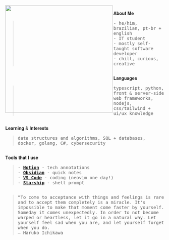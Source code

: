 <div float="left">
 <img src="https://i.pinimg.com/564x/89/46/9e/89469e2933bea0c3017353e16abbb861.jpg" width="340" align="left">
  <div float="left">
    <br>
    𝐀𝐛𝐨𝐮𝐭 𝐌𝐞
       <blockquote>
            <samp>
                - he/him, brazilian, pt-br + english<br>
                - IT student<br>
                - mostly self-taught software developer<br>
                - chill, curious, creative<br>
            </samp>
        </blockquote> 
    <h2></h2>
    𝐋𝐚𝐧𝐠𝐮𝐚𝐠𝐞𝐬
        <blockquote>
            <samp>
                typescript, python, front & server-side web frameworks, nodejs, css/tailwind + ui/ux knowledge
            </samp>
        </blockquote>
    <h2></h2>
    𝐋𝐞𝐚𝐫𝐧𝐢𝐧𝐠 & 𝐈𝐧𝐭𝐞𝐫𝐞𝐬𝐭𝐬
        <blockquote>
            <samp>
                data structures and algorithms, SQL + databases, docker, golang, C#, cybersecurity
            </samp>
        </blockquote>
    <h2></h2>
    𝐓𝐨𝐨𝐥𝐬 𝐭𝐡𝐚𝐭 𝐈 𝐮𝐬𝐞
        <blockquote>
            <samp>
              - <a href="https://remnux.org/](https://www.notion.so/"><b>Notion</b></a> - tech annotations<br> 
              - <a href="https://obsidian.md/"><b>Obsidian</b></a> - quick notes<br>
              - <a href="https://code.visualstudio.com/"><b>VS Code</b></a> - coding (neovim one day!)<br>
              - <a href="https://starship.rs/"><b>Starship</b></a> - shell prompt<br>
            </samp>
        </blockquote>
      <h2></h2>
    </div>
</div>

> <samp>“To come to acceptance with things and feelings is rare and to accept them completely is a miracle. It's impossible to make that moment come faster by yourself. Someday it comes unexpectedly. In order to not become warped or heartless, let it go in a natural way. Let yourself feel sad when you are, and let yourself forget when you do. <br>― Haruko Ichikawa</samp>
